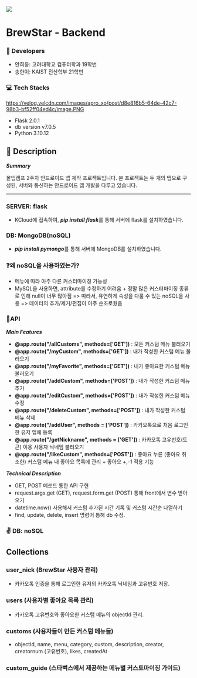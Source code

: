 <img src="https://capsule-render.vercel.app/api?type=soft&color=006F3F&height=80&section=header&text=☕BrewStar☕&fontSize=50&fontColor=D1E7E0"/>

# BrewStar - Backend

### 👥 Developers
- 안희웅: 고려대학교 컴퓨터학과 19학번
- 송한이: KAIST 전산학부 21학번

### 💻 Tech Stacks
https://velog.velcdn.com/images/apro_xo/post/d8e816b5-64de-42c7-98b3-bf52ff04ed4c/image.PNG

- Flask 2.0.1
- db version v7.0.5
- Python 3.10.12

## 📢 Description

***Summary***

몰입캠프 2주차 안드로이드 앱 제작 프로젝트입니다.
본 프로젝트는 두 개의 탭으로 구성된, 서버와 통신하는 안드로이드 앱 개발을 다루고 있습니다.

---

### SERVER: flask
- KCloud에 접속하여, ***pip install flask***를 통해 서버에 flask를 설치하였습니다.

### DB: MongoDB(noSQL)
- ***pip install pymongo***를 통해 서버에 MongoDB를 설치하였습니다.

### ❓왜 noSQL을 사용하였는가?
- 메뉴에 따라 아주 다른 커스터마이징 가능성
- MySQL을 사용하면, attribute를 수정하기 어려움 + 정말 많은 커스터마이징 종류로 인해 null이 너무 많아짐
=> 따라서, 유연하게 속성을 다룰 수 있는 noSQL을 사용
=> 데이터의 추가/제거/편집이 아주 순조로웠음

### 📱API

***Main Features***

- **@app.route("/allCustoms", methods=['GET'])** : 모든 커스텀 메뉴 불러오기 
- **@app.route("/myCustom", methods=['GET'])** : 내가 작성한 커스텀 메뉴 불러오기 
- **@app.route("/myFavorite", methods=['GET'])** : 내가 좋아요한 커스텀 메뉴 불러오기
- **@app.route("/addCustom", methods=['POST'])** : 내가 작성한 커스텀 메뉴 추가
- **@app.route("/editCustom", methods=['POST'])** : 내가 작성한 커스텀 메뉴 수정
- **@app.route("/deleteCustom", methods=['POST'])** : 내가 작성한 커스텀 메뉴 삭제
- **@app.route("/addUser", methods = ['POST'])** : 카카오톡으로 처음 로그인한 유저 앱에 등록
- **@app.route("/getNickname", methods = ['GET'])** : 카카오톡 고유번호(토큰) 이용 사용자 닉네임 불러오기
- **@app.route("/likeCustom", methods=['POST'])** : 좋아요 누른 (좋아요 취소한) 커스텀 메뉴 내 좋아요 목록에 관리 + 좋아요 +,-1 적용 기능 


***Technical Description***

- GET, POST 메쏘드 통한 API 구현
- request.args.get (GET), request.form.get (POST) 통해 front에서 변수 받아오기
- datetime.now() 사용해서 커스텀 추가된 시간 기록 및 커스텀 시간순 나열하기
- find, update, delete, insert 명령어 통해 db 수정. 


### ✌️ DB: noSQL

## Collections

### user_nick (BrewStar 사용자 관리) 

- 카카오톡 인증을 통해 로그인한 유저의 카카오톡 닉네임과 고유번호 저장. 

### users (사용자별 좋아요 목록 관리)

- 카카오톡 고유번호와 좋아요한 커스텀 메뉴의 objectId 관리.

### customs (사용자들이 만든 커스텀 메뉴들)

- objectId, name, menu, category, custom, description, creator, creatornum (고유번호), likes, createdAt

### custom_guide (스타벅스에서 제공하는 메뉴별 커스토마이징 가이드) 

